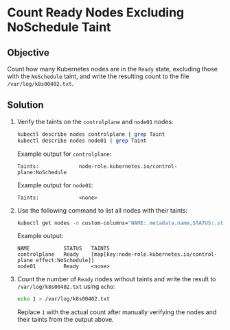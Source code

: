 # Count Ready Nodes Excluding NoSchedule Taint

## Objective
Count how many Kubernetes nodes are in the `Ready` state, excluding those with the `NoSchedule` taint, and write the resulting count to the file `/var/log/k8s00402.txt`.

## Solution
1. Verify the taints on the `controlplane` and `node01` nodes:
    ```bash
    kubectl describe nodes controlplane | grep Taint
    kubectl describe nodes node01 | grep Taint
    ```
    Example output for `controlplane`:
    ```
    Taints:             node-role.kubernetes.io/control-plane:NoSchedule
    ```
    Example output for `node01`:
    ```
    Taints:             <none>
    ```

2. Use the following command to list all nodes with their taints:
    ```bash
    kubectl get nodes -o custom-columns="NAME:.metadata.name,STATUS:.status.conditions[-1].type,TAINTS:.spec.taints"
    ```
    Example output:
    ```
    NAME           STATUS   TAINTS
    controlplane   Ready    [map[key:node-role.kubernetes.io/control-plane effect:NoSchedule]]
    node01         Ready    <none>
    ```

3. Count the number of `Ready` nodes without taints and write the result to `/var/log/k8s00402.txt` using `echo`:
    ```bash
    echo 1 > /var/log/k8s00402.txt
    ```

    Replace `1` with the actual count after manually verifying the nodes and their taints from the output above.
